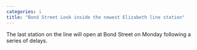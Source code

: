 ```yaml
---
categories: i
title: "Bond Street Look inside the newest Elizabeth line station"
---
```

The last station on the line will open at Bond Street on Monday following a series of delays.